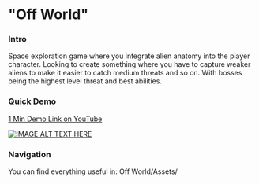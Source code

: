 # "Off World"
### Intro
Space exploration game where you integrate alien anatomy into the player character. Looking to create something where you have to capture weaker aliens to make it easier to catch medium threats and so on. With bosses being the highest level threat and best abilities.

### Quick Demo
[1 Min Demo Link on YouTube](https://www.youtube.com/watch?v=I9-k-yx-beE&ab_channel=YeetleBandeetle)

[![IMAGE ALT TEXT HERE](https://img.youtube.com/vi/I9-k-yx-beE/0.jpg)](https://www.youtube.com/watch?v=I9-k-yx-beE)

### Navigation
You can find everything useful in: Off World/Assets/ 

